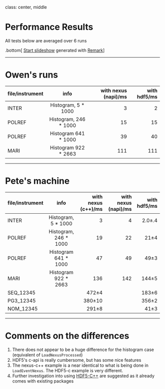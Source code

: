 class: center, middle

# Performance Results

All tests below are averaged over 6 runs

.bottom[
[Start slideshow](https://gnab.github.io/remark/remarkise?url=https://github.com/OwenArnold/hdf5_vs_nexus/blob/master/results/read_results.md) generated with [Remark](https://github.com/gnab/remark)]

---

# Owen's runs


| file/instrument        | info           | with nexus (napi)/ms  | with hdf5/ms
| ------------- |:-------------:| -----:|-----:|
| INTER      | Histogram, 5 * 1000 |3 | 2|
| POLREF      | Histogram, 246 * 1000      |   15 | 15 |
| POLREF | Histogram 641 * 1000   |  39   | 40|
| MARI | Histogram 922 * 2663    |  111   | 111 |

---

# Pete's machine

| file/instrument  | info                | with nexus (c++)/ms | with nexus (napi)/ms | with hdf5/ms
| ------------- |:----------------------:| -------------------:| ---:| -----:|
| INTER         | Histogram, 5 * 1000    |   3                 |   4 |   2.0&plusmn;.4 |
| POLREF        | Histogram, 246 * 1000  |  19                 |  22 |  21&plusmn;4 |
| POLREF        | Histogram 641 * 1000   |  47                 |  49 |  49&plusmn;3 |
| MARI          | Histogram 922 * 2663   | 136                 | 142 | 144&plusmn;5 |
| SEQ_12345     |                        | 472&plusmn;4        |     | 183&plusmn;6 |
| PG3_12345     |                        | 380&plusmn;10       |     | 356&plusmn;2 |
| NOM_12345     |                        | 291&plusmn;8        |     |  41&plusmn;3 |

---

# Comments on the differences

1. There does not appear to be a huge difference for the histogram case (equivalent of `LoadNexusProcessed`)
2. HDF5's c-api is really cumbersome, but has some nice features
3. The nexus-c++ example is a near identical to what is being done in `LoadEventNexus`. The HDF5-c example is very different.
4. Further investigation into using [HDF5-C++](http://www.hdfgroup.org/HDF5/doc/cpplus_RM/index.html) are suggested as it already comes with existing packages
